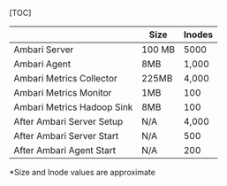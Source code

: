 [TOC]

|                          | Size     | Inodes |
|----------------------------|--------|----------|
| Ambari Server              | 100 MB | 5000     |
| Ambari Agent               | 8MB    | 1,000    |
| Ambari Metrics Collector   | 225MB  | 4,000    |
| Ambari Metrics Monitor     | 1MB    | 100      |
| Ambari Metrics Hadoop Sink | 8MB    | 100      |
| After Ambari Server Setup  | N/A    | 4,000    |
| After Ambari Server Start  | N/A    | 500      |
| After Ambari Agent Start   | N/A    | 200      |

*Size and Inode values are approximate
